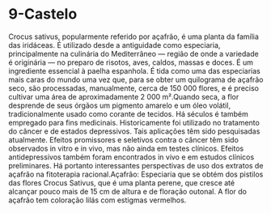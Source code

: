 # 9-Castelo
Crocus sativus, popularmente referido por açafrão, é uma planta da família das iridáceas. É utilizado desde a antiguidade como especiaria, principalmente na culinária do Mediterrâneo — região de onde a variedade é originária — no preparo de risotos, aves, caldos, massas e doces. É um ingrediente essencial à paelha espanhola. É tida como uma das especiarias mais caras do mundo uma vez que, para se obter um quilograma de açafrão seco, são processadas, manualmente, cerca de 150 000 flores, e é preciso cultivar uma área de aproximadamente 2 000 m².Quando seca, a flor desprende de seus órgãos um pigmento amarelo e um óleo volátil, tradicionalmente usado como corante de tecidos.
Há séculos é também empregado para fins medicinais. Historicamente foi utilizado no tratamento do câncer e de estados depressivos. Tais aplicações têm sido pesquisadas atualmente. Efeitos promissores e seletivos contra o câncer têm sido observados in vitro e in vivo, mas não ainda em testes clínicos. Efeitos antidepressivos também foram encontrados in vivo e em estudos clínicos preliminares. Há portanto interessantes perspectivas de uso dos extratos de açafrão na fitoterapia racional.Açafrão: Especiaria que se obtém dos pistilos das flores Crocus Sativus, que é uma planta perene, que cresce até alcançar pouco mais de 15 cm de altura e de floração outonal. A flor do açafrão tem coloração lilás com estigmas vermelhos.
